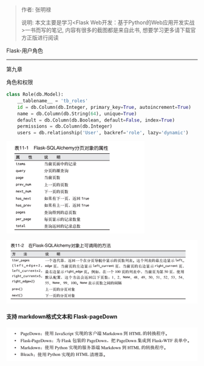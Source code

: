 >作者: 张明禄
>
>说明: 本文主要是学习\<Flask Web开发：基于Python的Web应用开发实战>一书而写的笔记, 内容有很多的截图都是来自此书, 想要学习更多请下载官方正版进行阅读



Flask-用户角色

---

第九章

角色和权限

```python
class Role(db.Model):
    __tablename__ = 'tb_roles'
    id = db.Column(db.Integer, primary_key=True, autoincrement=True)
    name = db.Column(db.String(64), unique=True)
    default = db.Column(db.Boolean, default=False, index=True)
    permissions = db.Column(db.Integer)
    users = db.relationship('User', backref='role', lazy='dynamic')
```







![52904350403](assets/1529043504039.png)



![52904351593](assets/1529043515932.png)



#### 支持 markdown格式文本和 Flask-pageDown

![52904365254](assets/1529043652547.png)







